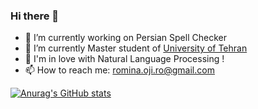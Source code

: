 ### Hi there 👋

- 🔭 I’m currently working on Persian Spell Checker
- 🌱 I’m currently Master student of [University of Tehran](https://ut.ac.ir/en)
- 💬 I'm in love with Natural Language Processing !
- 📫 How to reach me: romina.oji.ro@gmail.com

[![Anurag's GitHub stats](https://github-readme-stats.vercel.app/api?username=rominaoji&show_icons=true&theme=radical)](https://github.com/anuraghazra/github-readme-stats)


